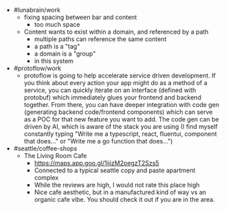 - #lunabrain/work
	- fixing spacing between bar and content
		- too much space
	- Content wants to exist within a domain, and referenced by a path
		- multiple paths can reference the same content
		- a path is a "tag"
		- a domain is a "group"
		- in this system
- #protoflow/work
	- protoflow is going to help accelerate service driven development. If you think about every action your app might do as a method of a service, you can quickly iterate on an interface (defined with protobuf) which immediately glues your frontend and backend together. From there, you can have deeper integration with code gen (generating backend code/frontend components) which can serve as a POC for that new feature you want to add. The code gen can be driven by AI, which is aware of the stack you are using (I find myself constantly typing "Write me a typescript, react, fluentui, component that does..." or "Write me a go function that does...")
- #seattle/coffee-shops
	- The Living Room Cafe
		- https://maps.app.goo.gl/1ijizM2oegzT2Szs5
		- Connected to a typical seattle copy and paste apartment complex
		- While the reviews are high, I would not rate this place high
		- Nice cafe aesthetic, but in a manufactured kind of way vs an organic cafe vibe. You should check it out if you are in the area.